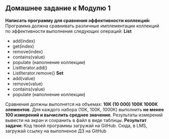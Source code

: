 **Домашнее задание к Модулю 1**
---------------------
**Написать программу для сравнения эффективности коллекций:**
Программа должна сравнивать различные имплементации коллекций по эффективности выполнения следующих операций:
**List**
* add(index)
* get(index)
* remove(index)
* contains(value)
* populate (наполнение коллекции)
* ListIterator.add()
* ListIterator.remove()
**Set**
* add(value)
* remove(value)
* contains(value)
* populate (наполнение коллекции)

Сравнения должны выполнятся на объемах: **10К (10 000) 100К 1000К элементов**.
Для каждого набора (10К, 100К, 1000К) выполнить **не менее 100 измерений и вычислить среднее значение**.
Результаты измерений вывести на экран и сохранить в файл в виде таблицы.
**Результат задачи:** Код твоей программы загружай на GitHub. Сюда, в LMS, загружай ссылку на выполненое ДЗ на GitHub 